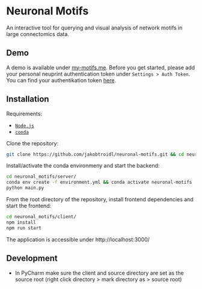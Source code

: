 # Neuronal Motifs

An interactive tool for querying and visual analysis of network motifs in large connectomics data.

## Demo 
A demo is available under [my-motifs.me](http://my-motifs.me/). Before you get started, please add your personal neuprint authentication token under `Settings > Auth Token`. You can find your authentikation token [here](https://neuprint.janelia.org/account). 


## Installation

Requirements: 
* [`Node.js`](https://nodejs.org/en/)
* [`conda`](https://conda.io/projects/conda/en/latest/user-guide/install/index.html)

Clone the repository:
```bash
git clone https://github.com/jakobtroidl/neuronal-motifs.git && cd neuronal-motifs
```

Install/activate the conda environmeny and start the backend:
```bash
cd neuronal_motifs/server/
conda env create -f environment.yml && conda activate neuronal-motifs
python main.py
```

From the root directory of the repository, install frontend dependencies and start the frontend:
```bash
cd neuronal_motifs/client/
npm install
npm run start
```

The application is accessible under http://localhost:3000/

## Development
- In PyCharm make sure the client and source directory are set as the source root (right click directory > mark directory as > source root)

